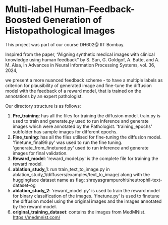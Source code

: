 # Multi-label Human-Feedback-Boosted Generation of Histopathological Images
This project was part of our course DH602@ IIT Bombay.


Inspired from the paper, 
“Aligning synthetic medical images with clinical knowledge using human feedback” 
by S. Sun, G. Goldgof, A. Butte, and A. M. Alaa, in Advances in Neural Information Processing Systems, vol. 36, 2024, 

we present a more nuanced feedback scheme - to have a multiple labels as criterion for plausibility of generated image and fine-tune the diffusion model with the feedback of a reward model,
that is trained on the annotations by an expert pathologist.

Our directory structure is as follows:
1.  <b>Pre_training</b>: has all the files for training the diffusion model. train.py is used to train and generate.py used to run inference and generate images which were annotated by the Pathologist. 'training_epochs' subfolder has sample images for different epochs. 
2.  <b>Fine_tuning</b>:  has all the files utilised for fine-tuning the diffusion model.  'finetune_final99.py' was used to run the fine tuning. 'generate_from_finetuned.py' used to run inference and generate images for final validation.
3.  <b>Reward_model</b>: 'reward_model.py' is the complete file for training the reward model.
4.  <b>ablation_study_1</b>: run train_text_to_image.py in ablation_study_1/diffusers/examples/text_to_image/ along with the huggingface dataset name as flag: shreyasgrampurohit/neutrophil-text-dataset-og
5.  <b>ablation_study_2</b>: 'reward_model.py' is used to train the reward model for binary classification of the images. 'finetune.py' is used to finetune the diffusion model using the original images and the images annotated by the reward model.
6.  <b>original_training_dataset</b>: contains the images from MedMNist. https://medmnist.com/
